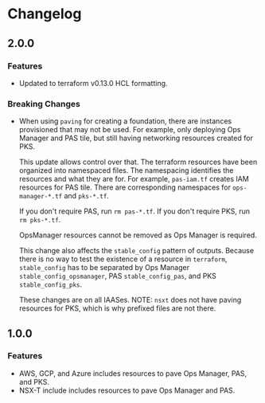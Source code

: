 # Changelog

## 2.0.0

### Features
* Updated to terraform v0.13.0 HCL formatting.

### Breaking Changes
* When using `paving` for creating a foundation,
  there are instances provisioned that may not be used.
  For example, only deploying Ops Manager and PAS tile,
  but still having networking resources created for PKS.

  This update allows control over that.
  The terraform resources have been organized into namespaced files.
  The namespacing identifies the resources and what they are for.
  For example, `pas-iam.tf` creates IAM resources for PAS tile.
  There are corresponding namespaces for `ops-manager-*.tf` and `pks-*.tf`.

  If you don't require PAS, run `rm pas-*.tf`.
  If you don't require PKS, run `rm pks-*.tf`.

  OpsManager resources cannot be removed as Ops Manager is required.

  This change also affects the `stable_config` pattern of outputs.
  Because there is no way to test the existence of a resource in `terraform`,
  `stable_config` has to be separated by Ops Manager `stable_config_opsmanager`,
  PAS `stable_config_pas`, and PKS `stable_config_pks`.
  
  These changes are on all IAASes.
  NOTE: `nsxt` does not have paving resources for PKS, which is why prefixed files are not there.

## 1.0.0

### Features
* AWS, GCP, and Azure includes resources to pave Ops Manager, PAS, and PKS.
* NSX-T include includes resources to pave Ops Manager and PAS.
